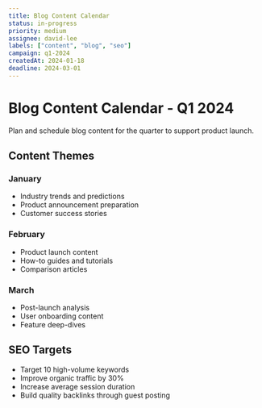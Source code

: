 ```yaml
---
title: Blog Content Calendar
status: in-progress
priority: medium
assignee: david-lee
labels: ["content", "blog", "seo"]
campaign: q1-2024
createdAt: 2024-01-18
deadline: 2024-03-01
---
```


# Blog Content Calendar - Q1 2024

Plan and schedule blog content for the quarter to support product launch.

## Content Themes

### January
- Industry trends and predictions
- Product announcement preparation
- Customer success stories

### February
- Product launch content
- How-to guides and tutorials
- Comparison articles

### March
- Post-launch analysis
- User onboarding content
- Feature deep-dives

## SEO Targets

- Target 10 high-volume keywords
- Improve organic traffic by 30%
- Increase average session duration
- Build quality backlinks through guest posting
